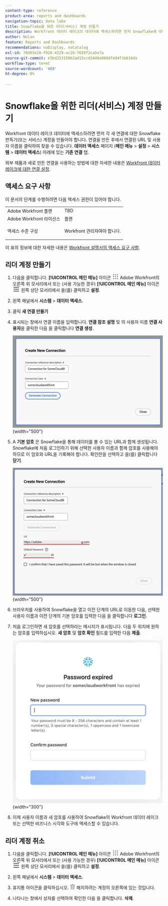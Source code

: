 ```yaml
---
content-type: reference
product-area: reports and dashboards
navigation-topic: data lake
title: Snowflake을 위한 리더(서비스) 계정 만들기
description: Workfront 데이터 레이크의 데이터에 액세스하려면 먼저 Snowflake에 대한 리더 계정을 만들어야 합니다.
author: Nolan
feature: Reports and Dashboards
recommendations: noDisplay, noCatalog
exl-id: 70d83a10-f926-4229-ac10-7659f2ca5e7a
source-git-commit: e5bd25315062ad15ccd3448e008dfe94f1b616da
workflow-type: tm+mt
source-wordcount: '469'
ht-degree: 0%

---
```


# Snowflake을 위한 리더(서비스) 계정 만들기

Workfront 데이터 레이크 데이터에 액세스하려면 먼저 각 새 연결에 대한 Snowflake 판독기(또는 서비스) 계정을 만들어야 합니다. 연결을 만든 후에서 연결된 URL 및 사용자 이름을 클릭하여 찾을 수 있습니다. **데이터 액세스** 페이지 (**메인 메뉴** > **설정** > **시스템** > **데이터 액세스**) 아래에 있는 **기존 연결** 탭.

외부 제품과 새로 만든 연결을 사용하는 방법에 대한 자세한 내용은 [Workfront 데이터 레이크에 대한 연결 설정](/help/quicksilver/reports-and-dashboards/data-lake/share-data-externally.md).

## 액세스 요구 사항

이 문서의 단계를 수행하려면 다음 액세스 권한이 있어야 합니다.

<table style="table-layout:auto"> 
 <col> 
 <col> 
 <tbody> 
  <tr> 
   <td role="rowheader">Adobe Workfront 플랜</td> 
   <td>TBD</td> 
  </tr> 
  <tr> 
   <td role="rowheader">Adobe Workfront 라이선스</td> 
   <td>플랜</td> 
  </tr> 
  <tr> 
   <td role="rowheader">액세스 수준 구성</td> 
   <td> <p>Workfront 관리자여야 합니다.</p></td> 
  </tr> 
 </tbody> 
</table>

이 표의 정보에 대한 자세한 내용은 [Workfront 설명서의 액세스 요구 사항](/help/quicksilver/administration-and-setup/add-users/access-levels-and-object-permissions/access-level-requirements-in-documentation.md).

## 리더 계정 만들기

1. 다음을 클릭합니다. **[!UICONTROL 메인 메뉴]** 아이콘 ![메인 메뉴](/help/_includes/assets/main-menu-icon.png) Adobe Workfront의 오른쪽 위 모서리에서 또는 (사용 가능한 경우) **[!UICONTROL 메인 메뉴]** 아이콘 ![메인 메뉴](/help/_includes/assets/main-menu-icon-left-nav.png) 왼쪽 상단 모서리에서 을(를) 클릭하고 **설정**.

1. 왼쪽 패널에서 **시스템** > **데이터 액세스**.

1. 클릭 **새 연결 만들기**

1. 표시되는 창에서 연결 이름을 입력합니다. **연결 참조 설명** 및 의 사용자 이름 **연결 사용자**&#x200B;을 클릭한 다음 을 클릭합니다 **연결 생성**.

   ![리더 계정 만들기](/help/quicksilver/reports-and-dashboards/data-lake/assets/new-reader-connection.png) {width="500"}

1. A **기본 암호** 은 Snowflake을 통해 데이터를 볼 수 있는 URL과 함께 생성됩니다. Snowflake에 처음 로그인하기 위해 선택한 사용자 이름과 함께 암호를 사용해야 하므로 이 암호와 URL을 기록해야 합니다. 확인란을 선택하고 을(를) 클릭합니다 **닫기**.

   ![기본 계정 암호](/help/quicksilver/reports-and-dashboards/data-lake/assets/default-password-reader-account.png) {width="500"}

1. 브라우저를 사용하여 Snowflake을 열고 이전 단계의 URL로 이동한 다음, 선택한 사용자 이름과 이전 단계의 기본 암호를 입력한 다음 을 클릭합니다 **로그인**.

1. 처음 로그인하면 새 암호를 선택하라는 메시지가 표시됩니다. 다음 두 위치에 원하는 암호를 입력하십시오. **새 암호** 및 **암호 확인** 필드를 입력한 다음 **제출**.

   ![Snowflake 암호 재설정](/help/quicksilver/reports-and-dashboards/data-lake/assets/reset-snowflake-password.png) {width="300"}

1. 이제 사용자 이름과 새 암호를 사용하여 Snowflake의 Workfront 데이터 레이크 또는 선택한 비즈니스 시각화 도구에 액세스할 수 있습니다.

## 리더 계정 취소

1. 다음을 클릭합니다. **[!UICONTROL 메인 메뉴]** 아이콘 ![메인 메뉴](/help/_includes/assets/main-menu-icon.png) Adobe Workfront의 오른쪽 위 모서리에서 또는 (사용 가능한 경우) **[!UICONTROL 메인 메뉴]** 아이콘 ![메인 메뉴](/help/_includes/assets/main-menu-icon-left-nav.png) 왼쪽 상단 모서리에서 을(를) 클릭하고 **설정**.

1. 왼쪽 패널에서 **시스템** > **데이터 액세스**.

1. 휴지통 아이콘을 클릭하십시오. ![삭제 아이콘](/help/quicksilver/reports-and-dashboards/data-lake/assets/delete.png) 해지하려는 계정의 오른쪽에 있는 것입니다.

1. 나타나는 창에서 상자를 선택하여 확인한 다음 을 클릭합니다. **삭제**.

